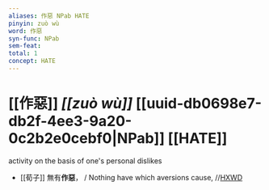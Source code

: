 ```yaml
---
aliases: 作惡 NPab HATE
pinyin: zuò wù
word: 作惡
syn-func: NPab
sem-feat: 
total: 1
concept: HATE 
---
```

# [[作惡]] *[[zuò wù]]*  [[uuid-db0698e7-db2f-4ee3-9a20-0c2b2e0cebf0|NPab]] [[HATE]]
activity on the basis of one's personal dislikes
 - [[荀子]] 無有**作惡**，
                     / Nothing have which aversions cause, //[HXWD](https://hxwd.org/textview.html?location=KR3a0002_tls_002-12a.26)